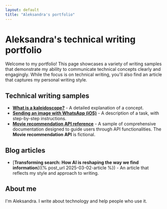 ```yaml
---
layout: default
title: "Aleksandra's portfolio"
---
```


# Aleksandra's technical writing portfolio

Welcome to my portfolio! This page showcases a variety of writing samples that demonstrate my ability to communicate technical concepts clearly and engagingly. While the focus is on technical writing, you'll also find an article that captures my personal writing style.

## Technical writing samples

* [**What is a kaleidoscope?**](docs/concept.md) - A detailed explanation of a concept.
* [**Sending an image with WhatsApp (iOS)**](docs/task.md) - A description of a task, with step-by-step instructions.
* [**Movie recommendation API reference**](docs/api.md) - A sample of comprehensive documentation designed to guide users through API functionalities. The **Movie recommendation API** is fictional.

## Blog articles

* [**Transforming search: How AI is reshaping the way we find information**]({% post_url 2025-03-02-article %}) - An article that reflects my style and approach to writing.

## About me

I'm Aleksandra. I write about technology and help people who use it.